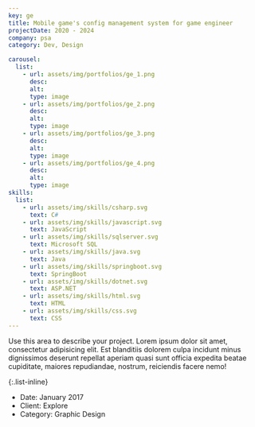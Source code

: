 ```yaml
---
key: ge
title: Mobile game's config management system for game engineer
projectDate: 2020 - 2024
company: psa
category: Dev, Design

carousel:
  list:
    - url: assets/img/portfolios/ge_1.png
      desc:
      alt:
      type: image
    - url: assets/img/portfolios/ge_2.png
      desc:
      alt:
      type: image
    - url: assets/img/portfolios/ge_3.png
      desc:
      alt:
      type: image
    - url: assets/img/portfolios/ge_4.png
      desc:
      alt:
      type: image
skills:
  list:
    - url: assets/img/skills/csharp.svg
      text: C#
    - url: assets/img/skills/javascript.svg
      text: JavaScript
    - url: assets/img/skills/sqlserver.svg
      text: Microsoft SQL
    - url: assets/img/skills/java.svg
      text: Java
    - url: assets/img/skills/springboot.svg
      text: SpringBoot
    - url: assets/img/skills/dotnet.svg
      text: ASP.NET
    - url: assets/img/skills/html.svg
      text: HTML
    - url: assets/img/skills/css.svg
      text: CSS
---
```

Use this area to describe your project. Lorem ipsum dolor sit amet, consectetur adipisicing elit. Est blanditiis dolorem culpa incidunt minus dignissimos deserunt repellat aperiam quasi sunt officia expedita beatae cupiditate, maiores repudiandae, nostrum, reiciendis facere nemo!

{:.list-inline}
- Date: January 2017
- Client: Explore
- Category: Graphic Design

